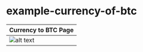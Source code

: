 # example-currency-of-btc

| Currency to BTC Page  |
| ------------- |
| ![alt text](https://i.ibb.co/XX6q3jw/Simulator-Screenshot-i-Phone-14-Pro-2023-07-27-at-23-39-32.png) |